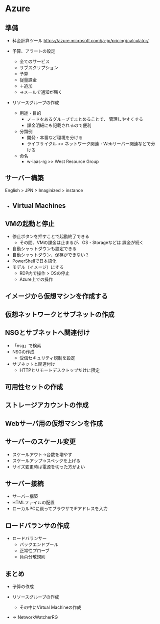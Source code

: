 # Azure
## 準備
- 料金計算ツール
https://azure.microsoft.com/ja-jp/pricing/calculator/

- 予算、アラートの設定
    - 全てのサービス
    - サブスクリプション
    - 予算
    - 従量課金
    - ＋追加
    - =>メールで通知が届く

- リソースグループの作成
  - 用途・目的
    - ノードをあるグループでまとめることで、
    管理しやすくする
    - 課金明細にも記載されるので便利
  - 分類例
    - 開発・本番など環境を分ける
    - ライフサイクル >> ネットワーク関連・Webサーバー関連などで分ける
  - 命名
    - w-iaas-rg >> West Resource Group

## サーバー構築
English > JPN > Imaginized > instance

- Virtual Machines
  - 
## VMの起動と停止
- 停止ボタンを押すことで起動終了できる
  - その間、VMの課金は止まるが、OS・Storageなどは
  課金が続く
- 自動シャットダウンも設定できる
- 自動シャットダウン、保存ができない？
- PowerShellで日本語化
- モデル（イメージ）にする
  - RDP内で操作 > OSの停止
  - Azure上での操作

## イメージから仮想マシンを作成する


## 仮想ネットワークとサブネットの作成

## NSGとサブネットへ関連付け
  - 「nsg」で検索
  - NSGの作成
    - 受信セキュリティ規制を設定
  - サブネットと関連付け
    - HTTPとリモートデスクトップだけに限定

## 可用性セットの作成
## ストレージアカウントの作成
## Webサーバ用の仮想マシンを作成
## サーバーのスケール変更
- スケールアウト→台数を増やす
- スケールアップ→スペックを上げる
- サイズ変更時は電源を切った方がよい

## サーバー接続
- サーバー構築
- HTMLファイルの配置
- ローカルPCに戻ってブラウザでIPアドレスを入力

## ロードバランサの作成
- ロードバランサー
  - バックエンドプール
  - 正常性プローブ
  - 負荷分散規則
  


## まとめ
- 予算の作成
- リソースグループの作成
  - その中にVirtual Machineの作成

- => NetworkWatcherRG

